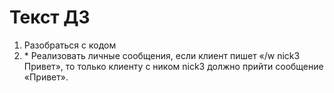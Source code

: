 ﻿# Текст ДЗ

1. Разобраться с кодом
2. \* Реализовать личные сообщения, если клиент пишет «/w nick3 Привет», то только клиенту с ником nick3 должно прийти сообщение «Привет».